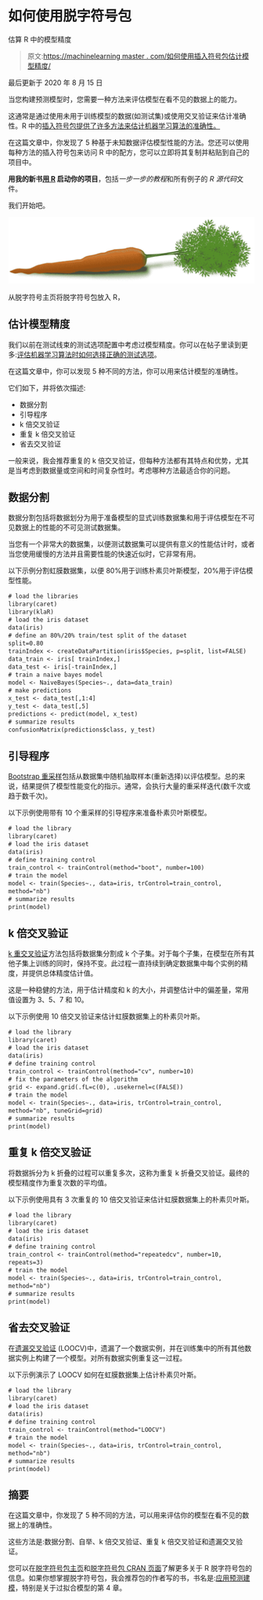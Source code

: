 # 如何使用脱字符号包

估算 R 中的模型精度

> 原文:[https://machinelearning master . com/如何使用插入符号包估计模型精度/](https://machinelearningmastery.com/how-to-estimate-model-accuracy-in-r-using-the-caret-package/)

最后更新于 2020 年 8 月 15 日

当您构建预测模型时，您需要一种方法来评估模型在看不见的数据上的能力。

这通常是通过使用未用于训练模型的数据(如测试集)或使用交叉验证来估计准确性。R 中的[插入符号包提供了许多方法来估计机器学习算法的准确性。](http://caret.r-forge.r-project.org/)

在这篇文章中，你发现了 5 种基于未知数据评估模型性能的方法。您还可以使用每种方法的插入符号包来访问 R 中的配方，您可以立即将其复制并粘贴到自己的项目中。

**用我的新书[用 R](https://machinelearningmastery.com/machine-learning-with-r/) 启动你的项目**，包括*一步一步的教程*和所有例子的 *R 源代码*文件。

我们开始吧。

[![Caret package in R](img/3536c9556d60967e606a9a2b78ffeeed.png)](https://machinelearningmastery.com/wp-content/uploads/2014/09/Caret-package-in-R.png)

从脱字符号主页将脱字符号包放入 R，

## 估计模型精度

我们以前在测试线束的测试选项配置中考虑过模型精度。你可以在帖子里读到更多:[评估机器学习算法时如何选择正确的测试选项](https://machinelearningmastery.com/how-to-choose-the-right-test-options-when-evaluating-machine-learning-algorithms/ "How To Choose The Right Test Options When Evaluating Machine Learning Algorithms")。

在这篇文章中，你可以发现 5 种不同的方法，你可以用来估计模型的准确性。

它们如下，并将依次描述:

*   数据分割
*   引导程序
*   k 倍交叉验证
*   重复 k 倍交叉验证
*   省去交叉验证

一般来说，我会推荐重复的 k 倍交叉验证，但每种方法都有其特点和优势，尤其是当考虑到数据量或空间和时间复杂性时。考虑哪种方法最适合你的问题。

## 数据分割

数据分割包括将数据划分为用于准备模型的显式训练数据集和用于评估模型在不可见数据上的性能的不可见测试数据集。

当您有一个非常大的数据集，以便测试数据集可以提供有意义的性能估计时，或者当您使用缓慢的方法并且需要性能的快速近似时，它非常有用。

以下示例分割虹膜数据集，以便 80%用于训练朴素贝叶斯模型，20%用于评估模型性能。

```
# load the libraries
library(caret)
library(klaR)
# load the iris dataset
data(iris)
# define an 80%/20% train/test split of the dataset
split=0.80
trainIndex <- createDataPartition(iris$Species, p=split, list=FALSE)
data_train <- iris[ trainIndex,]
data_test <- iris[-trainIndex,]
# train a naive bayes model
model <- NaiveBayes(Species~., data=data_train)
# make predictions
x_test <- data_test[,1:4]
y_test <- data_test[,5]
predictions <- predict(model, x_test)
# summarize results
confusionMatrix(predictions$class, y_test)
```

## 引导程序

[Bootstrap 重采样](https://en.wikipedia.org/wiki/Bootstrapping_(statistics))包括从数据集中随机抽取样本(重新选择)以评估模型。总的来说，结果提供了模型性能变化的指示。通常，会执行大量的重采样迭代(数千次或趋于数千次)。

以下示例使用带有 10 个重采样的引导程序来准备朴素贝叶斯模型。

```
# load the library
library(caret)
# load the iris dataset
data(iris)
# define training control
train_control <- trainControl(method="boot", number=100)
# train the model
model <- train(Species~., data=iris, trControl=train_control, method="nb")
# summarize results
print(model)
```

## k 倍交叉验证

[k 重交叉验证](https://en.wikipedia.org/wiki/Cross-validation_(statistics))方法包括将数据集分割成 k 个子集。对于每个子集，在模型在所有其他子集上训练的同时，保持不变。此过程一直持续到确定数据集中每个实例的精度，并提供总体精度估计值。

这是一种稳健的方法，用于估计精度和 k 的大小，并调整估计中的偏差量，常用值设置为 3、5、7 和 10。

以下示例使用 10 倍交叉验证来估计虹膜数据集上的朴素贝叶斯。

```
# load the library
library(caret)
# load the iris dataset
data(iris)
# define training control
train_control <- trainControl(method="cv", number=10)
# fix the parameters of the algorithm
grid <- expand.grid(.fL=c(0), .usekernel=c(FALSE))
# train the model
model <- train(Species~., data=iris, trControl=train_control, method="nb", tuneGrid=grid)
# summarize results
print(model)
```

## 重复 k 倍交叉验证

将数据拆分为 k 折叠的过程可以重复多次，这称为重复 k 折叠交叉验证。最终的模型精度作为重复次数的平均值。

以下示例使用具有 3 次重复的 10 倍交叉验证来估计虹膜数据集上的朴素贝叶斯。

```
# load the library
library(caret)
# load the iris dataset
data(iris)
# define training control
train_control <- trainControl(method="repeatedcv", number=10, repeats=3)
# train the model
model <- train(Species~., data=iris, trControl=train_control, method="nb")
# summarize results
print(model)
```

## 省去交叉验证

在[遗漏交叉验证](https://en.wikipedia.org/wiki/Cross-validation_(statistics)) (LOOCV)中，遗漏了一个数据实例，并在训练集中的所有其他数据实例上构建了一个模型。对所有数据实例重复这一过程。

以下示例演示了 LOOCV 如何在虹膜数据集上估计朴素贝叶斯。

```
# load the library
library(caret)
# load the iris dataset
data(iris)
# define training control
train_control <- trainControl(method="LOOCV")
# train the model
model <- train(Species~., data=iris, trControl=train_control, method="nb")
# summarize results
print(model)
```

## 摘要

在这篇文章中，你发现了 5 种不同的方法，可以用来评估你的模型在看不见的数据上的准确性。

这些方法是:数据分割、自举、k 倍交叉验证、重复 k 倍交叉验证和遗漏交叉验证。

您可以在[脱字符号包主页](http://caret.r-forge.r-project.org/)和[脱字符号包 CRAN 页面](https://cran.r-project.org/web/packages/caret/index.html)了解更多关于 R 脱字符号包的信息。如果你想掌握脱字符号包，我会推荐包的作者写的书，书名是:[应用预测建模](https://amzn.to/3iFPHhq)，特别是关于过拟合模型的第 4 章。